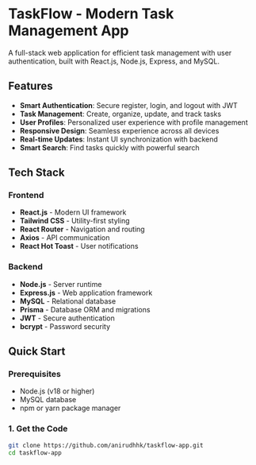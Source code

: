 # TaskFlow - Modern Task Management App

A full-stack web application for efficient task management with user authentication, built with React.js, Node.js, Express, and MySQL.


##  Features

- **Smart Authentication**: Secure register, login, and logout with JWT
- **Task Management**: Create, organize, update, and track tasks
- **User Profiles**: Personalized user experience with profile management
- **Responsive Design**: Seamless experience across all devices
- **Real-time Updates**: Instant UI synchronization with backend
- **Smart Search**: Find tasks quickly with powerful search

##  Tech Stack

### Frontend
- **React.js** - Modern UI framework
- **Tailwind CSS** - Utility-first styling
- **React Router** - Navigation and routing
- **Axios** - API communication
- **React Hot Toast** - User notifications

### Backend
- **Node.js** - Server runtime
- **Express.js** - Web application framework
- **MySQL** - Relational database
- **Prisma** - Database ORM and migrations
- **JWT** - Secure authentication
- **bcrypt** - Password security

##  Quick Start

### Prerequisites
- Node.js (v18 or higher)
- MySQL database
- npm or yarn package manager

### 1. Get the Code
```bash
git clone https://github.com/anirudhhk/taskflow-app.git
cd taskflow-app
